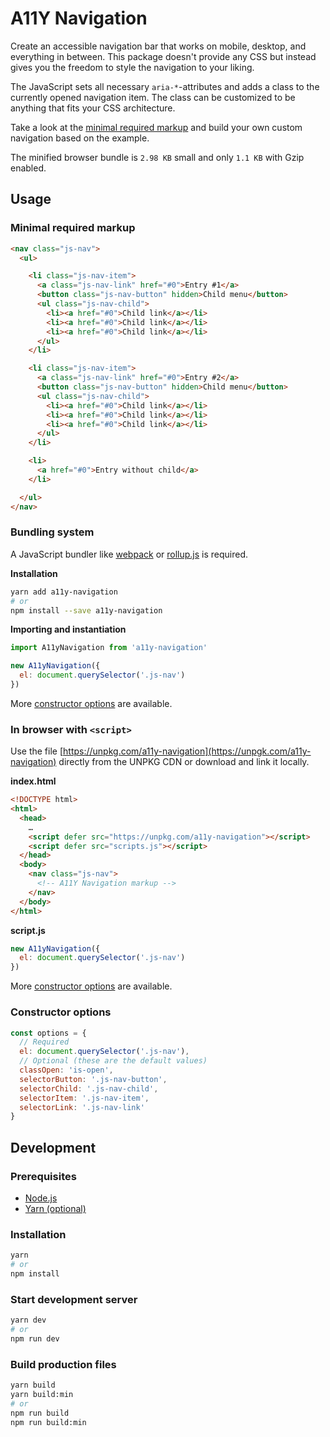 # A11Y Navigation

Create an accessible navigation bar that works on mobile, desktop, and everything in between. This package doesn't provide any CSS but instead gives you the freedom to style the navigation to your liking.

The JavaScript sets all necessary `aria-*`-attributes and adds a class to the currently opened navigation item. The class can be customized to be anything that fits your CSS architecture.

Take a look at the [minimal required markup](#minimal-required-markup) and build your own custom navigation based on the example.

The minified browser bundle is `2.98 KB` small and only `1.1 KB` with Gzip enabled.

## Usage

### Minimal required markup

```html
<nav class="js-nav">
  <ul>

    <li class="js-nav-item">
      <a class="js-nav-link" href="#0">Entry #1</a>
      <button class="js-nav-button" hidden>Child menu</button>
      <ul class="js-nav-child">
        <li><a href="#0">Child link</a></li>
        <li><a href="#0">Child link</a></li>
        <li><a href="#0">Child link</a></li>
      </ul>
    </li>

    <li class="js-nav-item">
      <a class="js-nav-link" href="#0">Entry #2</a>
      <button class="js-nav-button" hidden>Child menu</button>
      <ul class="js-nav-child">
        <li><a href="#0">Child link</a></li>
        <li><a href="#0">Child link</a></li>
        <li><a href="#0">Child link</a></li>
      </ul>
    </li>

    <li>
      <a href="#0">Entry without child</a>
    </li>

  </ul>
</nav>
```

### Bundling system

A JavaScript bundler like [webpack](https://webpack.js.org) or [rollup.js](https://rollupjs.org) is required.

**Installation**

```bash
yarn add a11y-navigation
# or
npm install --save a11y-navigation
```

**Importing and instantiation**

```js
import A11yNavigation from 'a11y-navigation'

new A11yNavigation({
  el: document.querySelector('.js-nav')
})
```

More [constructor options](#constructor-options) are available.

### In browser with `<script>`

Use the file [https://unpkg.com/a11y-navigation](https://unpgk.com/a11y-navigation) directly from the UNPKG CDN or download and link it locally.

**index.html**

```html
<!DOCTYPE html>
<html>
  <head>
    …
    <script defer src="https://unpkg.com/a11y-navigation"></script>
    <script defer src="scripts.js"></script>
  </head>
  <body>
    <nav class="js-nav">
      <!-- A11Y Navigation markup -->
    </nav>
  </body>
</html>
```

**script.js**

```js
new A11yNavigation({
  el: document.querySelector('.js-nav')
})
```

More [constructor options](#constructor-options) are available.

### Constructor options

```js
const options = {
  // Required
  el: document.querySelector('.js-nav'),
  // Optional (these are the default values)
  classOpen: 'is-open',
  selectorButton: '.js-nav-button',
  selectorChild: '.js-nav-child',
  selectorItem: '.js-nav-item',
  selectorLink: '.js-nav-link'
}
```

## Development

### Prerequisites

* [Node.js](https://nodejs.org)
* [Yarn (optional)](https://yarnpkg.com)

### Installation

```bash
yarn
# or
npm install
```

### Start development server

```bash
yarn dev
# or
npm run dev
```

### Build production files

```bash
yarn build
yarn build:min
# or
npm run build
npm run build:min
```

